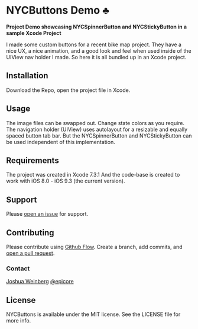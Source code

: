# NYCButtons Demo ♣

**Project Demo showcasing NYCSpinnerButton and NYCStickyButton in a sample Xcode Project**

I made some custom buttons for a recent bike map project.
They have a nice UX, a nice animation, and a good look and feel when used inside of the UIView nav holder I made. 
So here it is all bundled up in an Xcode project.

## Installation

Download the Repo, open the project file in Xcode. 

## Usage

The image files can be swapped out. 
Change state colors as you require. 
The navigation holder (UIView) uses autolayout for a resizable and equally spaced button tab bar. 
But the  NYCSpinnerButton and NYCStickyButton can be used independent of this implementation. 

## Requirements

The project was created in Xcode 7.3.1
And the code-base is created to work with iOS 8.0 - iOS 9.3 (the current version).

## Support

Please [open an issue](https://github.com/epicore/NYCButtons/issues/new) for support.

## Contributing

Please contribute using [Github Flow](https://guides.github.com/introduction/flow/). Create a branch, add commits, and [open a pull request](https://github.com/epicore/NYCButtons/compare/).

### Contact

[Joshua Weinberg](https://github.com/epicore)
[@epicore](https://twitter.com/epicore)

## License

NYCButtons is available under the MIT license. See the LICENSE file for more info.
